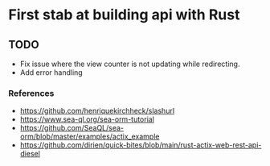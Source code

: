 # First stab at building api with Rust

## TODO
- Fix issue where the view counter is not updating while redirecting.
- Add error handling

### References
- https://github.com/henriquekirchheck/slashurl
- https://www.sea-ql.org/sea-orm-tutorial
- https://github.com/SeaQL/sea-orm/blob/master/examples/actix_example
- https://github.com/dirien/quick-bites/blob/main/rust-actix-web-rest-api-diesel